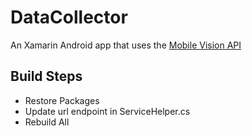# DataCollector

An Xamarin Android app that uses the [Mobile Vision API](https://developers.google.com/vision/)

## Build Steps

- Restore Packages
- Update url endpoint in ServiceHelper.cs
- Rebuild All
